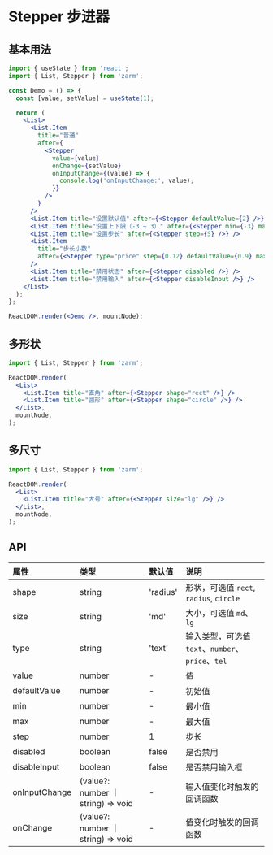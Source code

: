 # Stepper 步进器

## 基本用法

```jsx
import { useState } from 'react';
import { List, Stepper } from 'zarm';

const Demo = () => {
  const [value, setValue] = useState(1);

  return (
    <List>
      <List.Item
        title="普通"
        after={
          <Stepper
            value={value}
            onChange={setValue}
            onInputChange={(value) => {
              console.log('onInputChange:', value);
            }}
          />
        }
      />
      <List.Item title="设置默认值" after={<Stepper defaultValue={2} />} />
      <List.Item title="设置上下限（-3 ~ 3）" after={<Stepper min={-3} max={3} />} />
      <List.Item title="设置步长" after={<Stepper step={5} />} />
      <List.Item
        title="步长小数"
        after={<Stepper type="price" step={0.12} defaultValue={0.9} max={2.0} min={1} />}
      />
      <List.Item title="禁用状态" after={<Stepper disabled />} />
      <List.Item title="禁用输入" after={<Stepper disableInput />} />
    </List>
  );
};

ReactDOM.render(<Demo />, mountNode);
```

## 多形状

```jsx
import { List, Stepper } from 'zarm';

ReactDOM.render(
  <List>
    <List.Item title="直角" after={<Stepper shape="rect" />} />
    <List.Item title="圆形" after={<Stepper shape="circle" />} />
  </List>,
  mountNode,
);
```

## 多尺寸

```jsx
import { List, Stepper } from 'zarm';

ReactDOM.render(
  <List>
    <List.Item title="大号" after={<Stepper size="lg" />} />
  </List>,
  mountNode,
);
```

## API

| 属性          | 类型                               | 默认值   | 说明                                              |
| :------------ | :--------------------------------- | :------- | :------------------------------------------------ |
| shape         | string                             | 'radius' | 形状，可选值 `rect`, `radius`, `circle`           |
| size          | string                             | 'md'     | 大小，可选值 `md`、`lg`                           |
| type          | string                             | 'text'   | 输入类型，可选值 `text`、`number`、`price`、`tel` |
| value         | number                             | -        | 值                                                |
| defaultValue  | number                             | -        | 初始值                                            |
| min           | number                             | -        | 最小值                                            |
| max           | number                             | -        | 最大值                                            |
| step          | number                             | 1        | 步长                                              |
| disabled      | boolean                            | false    | 是否禁用                                          |
| disableInput  | boolean                            | false    | 是否禁用输入框                                    |
| onInputChange | (value?: number ｜ string) => void | -        | 输入值变化时触发的回调函数                        |
| onChange      | (value?: number ｜ string) => void | -        | 值变化时触发的回调函数                            |

